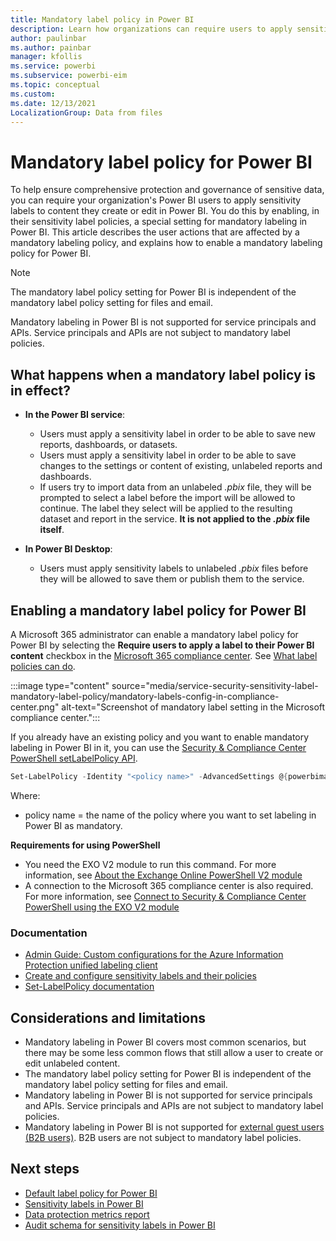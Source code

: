 ```yaml
---
title: Mandatory label policy in Power BI
description: Learn how organizations can require users to apply sensitivity labels with a mandatory label policy in Power BI
author: paulinbar
ms.author: painbar
manager: kfollis
ms.service: powerbi
ms.subservice: powerbi-eim
ms.topic: conceptual
ms.custom:
ms.date: 12/13/2021
LocalizationGroup: Data from files
---
```

# Mandatory label policy for Power BI

To help ensure comprehensive protection and governance of sensitive data, you can require your organization's Power BI users to apply sensitivity labels to content they create or edit in Power BI. You do this by enabling, in their sensitivity label policies, a special setting for mandatory labeling in Power BI. This article describes the user actions that are affected by a mandatory labeling policy, and explains how to enable a mandatory labeling policy for Power BI.

>[!NOTE]
> The mandatory label policy setting for Power BI is independent of the mandatory label policy setting for files and email.
>
> Mandatory labeling in Power BI is not supported for service principals and APIs. Service principals and APIs are not subject to mandatory label policies.

## What happens when a mandatory label policy is in effect?

* **In the Power BI service**:
    * Users must apply a sensitivity label in order to be able to save new reports, dashboards, or datasets.
    * Users must apply a sensitivity label in order to be able to save changes to the settings or content of existing, unlabeled reports and dashboards.
    * If users try to import data from an unlabeled *.pbix* file, they will be prompted to select a label before the import will be allowed to continue. The label they select will be applied to the resulting dataset and report in the service. **It is not applied to the *.pbix* file itself**.

* **In Power BI Desktop**:
    * Users must apply sensitivity labels to unlabeled *.pbix* files before they will be allowed to save them or publish them to the service.

## Enabling a mandatory label policy for Power BI

A Microsoft 365 administrator can enable a mandatory label policy for Power BI by selecting the **Require users to apply a label to their Power BI content** checkbox in the [Microsoft 365 compliance center](https://compliance.microsoft.com/informationprotection). See [What label policies can do](/microsoft-365/compliance/sensitivity-labels#what-label-policies-can-do).

:::image type="content" source="media/service-security-sensitivity-label-mandatory-label-policy/mandatory-labels-config-in-compliance-center.png" alt-text="Screenshot of mandatory label setting in the Microsoft compliance center.":::

If you already have an existing policy and you want to enable mandatory labeling in Power BI in it, you can use the [Security & Compliance Center PowerShell setLabelPolicy API](/powershell/module/exchange/set-labelpolicy).

```powershell
Set-LabelPolicy -Identity "<policy name>" -AdvancedSettings @{powerbimandatory="true"}
```
Where:

* policy name = the name of the policy where you want to set labeling in Power BI as mandatory.

**Requirements for using PowerShell**
 
* You need the EXO V2 module to run this command. For more information, see [About the Exchange Online PowerShell V2 module](/powershell/exchange/exchange-online-powershell-v2#install-and-maintain-the-exo-v2-module)
* A connection to the Microsoft 365 compliance center is also required. For more information, see [Connect to Security & Compliance Center PowerShell using the EXO V2 module](/powershell/exchange/connect-to-scc-powershell)

### Documentation

* [Admin Guide: Custom configurations for the Azure Information Protection unified labeling client](/azure/information-protection/rms-client/clientv2-admin-guide-customizations#available-advanced-settings-for-labels)
* [Create and configure sensitivity labels and their policies](/microsoft-365/compliance/create-sensitivity-labels#use-powershell-for-sensitivity-labels-and-their-policies)
* [Set-LabelPolicy documentation](/powershell/module/exchange/set-labelpolicy)

## Considerations and limitations
* Mandatory labeling in Power BI covers most common scenarios, but there may be some less common flows that still allow a user to create or edit unlabeled content.
* The mandatory label policy setting for Power BI is independent of the mandatory label policy setting for files and email.
* Mandatory labeling in Power BI is not supported for service principals and APIs. Service principals and APIs are not subject to mandatory label policies.
* Mandatory labeling in Power BI is not supported for [external guest users (B2B users)](service-admin-azure-ad-b2b.md). B2B users are not subject to mandatory label policies.

## Next steps

* [Default label policy for Power BI](service-security-sensitivity-label-default-label-policy.md)
* [Sensitivity labels in Power BI](service-security-sensitivity-label-overview.md)
* [Data protection metrics report](service-security-data-protection-metrics-report.md)
* [Audit schema for sensitivity labels in Power BI](service-security-sensitivity-label-audit-schema.md)